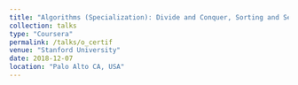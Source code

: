 ```yaml
---
title: "Algorithms (Specialization): Divide and Conquer, Sorting and Searching, and Randomized Algorithms"
collection: talks
type: "Coursera"
permalink: /talks/o_certif
venue: "Stanford University"
date: 2018-12-07
location: "Palo Alto CA, USA"
---
```

